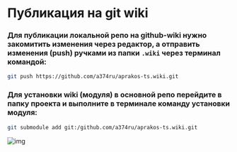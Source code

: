 # Публикация на git wiki

### Для публикации локальной репо на github-wiki нужно закомитить изменения через редактор, а отправить изменения (push) ручками из папки `.wiki` через терминал командой:

```sh
git push https://github.com/a374ru/aprakos-ts.wiki.git
```

### Для установки wiki (модуля) в основной репо перейдите в папку проекта и выполните в терминале команду установки модуля:

```sh
git submodule add git:/github.com/a374ru/aprakos-ts.wiki.git
```

![img](https://1.bp.blogspot.com/-hOxN5KX2KfY/YPplNP_w6xI/AAAAAAAAGz0/nNxSLwD5lnQhvFnce_DzmIoSRWyY9A3QACLcBGAsYHQ/s800/theend-beats.png)